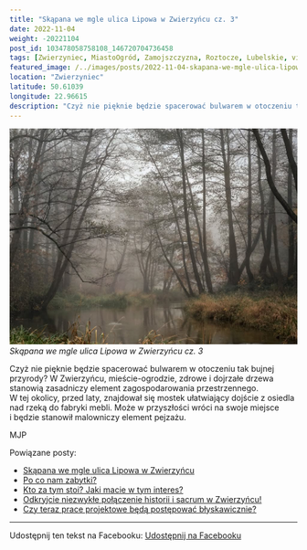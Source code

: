 ```yaml
---
title: "Skąpana we mgle ulica Lipowa w Zwierzyńcu cz. 3"
date: 2022-11-04
weight: -20221104
post_id: 103478058758108_146720704736458
tags: [Zwierzyniec, MiastoOgród, Zamojszczyzna, Roztocze, Lubelskie, villarestituta, turystyka, dziedzictwo, zabytki, krajobrazy]
featured_image: /../images/posts/2022-11-04-skapana-we-mgle-ulica-lipowa-wzwierzyncucz3.jpg
location: "Zwierzyniec"
latitude: 50.61039
longitude: 22.96615
description: "Czyż nie pięknie będzie spacerować bulwarem w otoczeniu tak bujnej przyrody? W Zwierzyńcu, mieście-ogrodzie, zdrowe i dojrzałe drzewa stanowią zasadni..."
---
```


![Skąpana we mgle ulica Lipowa w Zwierzyńcu cz. 3](/images/posts/2022-11-04-skapana-we-mgle-ulica-lipowa-wzwierzyncucz3.jpg)
*Skąpana we mgle ulica Lipowa w Zwierzyńcu cz. 3*

Czyż nie pięknie będzie spacerować bulwarem w otoczeniu tak bujnej przyrody? W Zwierzyńcu, mieście-ogrodzie, zdrowe i dojrzałe drzewa stanowią zasadniczy element zagospodarowania przestrzennego.
W tej okolicy, przed laty, znajdował się mostek ułatwiający dojście z osiedla nad rzeką do fabryki mebli. Może w przyszłości wróci na swoje miejsce i będzie stanowił malowniczy element pejzażu.



MJP

Powiązane posty:
- [Skąpana we mgle ulica Lipowa w Zwierzyńcu](/posts/skapana-we-mgle-ulica-lipowa-wzwierzyncu)
- [Po co nam zabytki?](/posts/po-co-nam-zabytki)
- [Kto za tym stoi? Jaki macie w tym interes?](/posts/kto-za-tym-stoi-jaki-macie-w-tym-interes)
- [Odkryjcie niezwykłe połączenie historii i sacrum w Zwierzyńcu!](/posts/odkryjcie-niezwykle-polaczenie-historii-i-sacrum)
- [Czy teraz prace projektowe będą postępować błyskawicznie?](/posts/czy-teraz-prace-projektowe-beda-postepowac)


---

Udostępnij ten tekst na Facebooku:
[Udostępnij na Facebooku](https://www.facebook.com/sharer/sharer.php?u=https://stowarzyszeniewachniewskiej.pl/posts/skapana-we-mgle-ulica-lipowa-wzwierzyncucz3)

<script type="application/ld+json">
{
  "@context": "https://schema.org",
  "@type": "BlogPosting",
  "headline": "Skąpana we mgle ulica Lipowa w Zwierzyńcu cz. 3",
  "datePublished": "2022-11-04",
  "dateModified": "2022-11-04",
  "author": {
    "@type": "Organization",
    "name": "Stowarzyszenie im. Aleksandry Wachniewskiej"
  },
  "publisher": {
    "@type": "Organization",
    "name": "Stowarzyszenie im. Aleksandry Wachniewskiej",
    "logo": {
      "@type": "ImageObject",
      "url": "https://stowarzyszeniewachniewskiej.pl/images/logo/logo.svg"
    }
  },
  "mainEntityOfPage": {
    "@type": "WebPage",
    "@id": "https://stowarzyszeniewachniewskiej.pl/posts/skapana-we-mgle-ulica-lipowa-wzwierzyncucz3"
  },
  "image": {
    "@type": "ImageObject",
    "url": "https://stowarzyszeniewachniewskiej.pl//images/posts/2022-11-04-skapana-we-mgle-ulica-lipowa-wzwierzyncucz3.jpg"
  },
  "articleSection": "Dziedzictwo Kulturowe i Zabytki",
  "keywords": "[Zwierzyniec, MiastoOgród, Zamojszczyzna, Roztocze, Lubelskie, villarestituta, turystyka, dziedzictwo, zabytki, krajobrazy]",
  "wordCount": 54,
  "articleBody": "Czyż nie pięknie będzie spacerować bulwarem w otoczeniu tak bujnej przyrody? W Zwierzyńcu, mieście-ogrodzie, zdrowe i dojrzałe drzewa stanowią zasadniczy element zagospodarowania przestrzennego.\nW tej okolicy, przed laty, znajdował się mostek ułatwiający dojście z osiedla nad rzeką do fabryki mebli. Może w przyszłości wróci na swoje miejsce i będzie stanowił malowniczy element pejzażu.\n\n\n\nMJP",
  "description": "Czyż nie pięknie będzie spacerować bulwarem w otoczeniu tak bujnej przyrody? W Zwierzyńcu, mieście-ogrodzie, zdrowe i dojrzałe drzewa stanowią zasadni...",
  "copyrightHolder": null
}
</script>
<script type="application/ld+json">
{
  "@context": "https://schema.org",
  "@type": "BreadcrumbList",
  "itemListElement": [
    {
      "@type": "ListItem",
      "position": 1,
      "name": "Home",
      "item": "https://stowarzyszeniewachniewskiej.pl"
    },
    {
      "@type": "ListItem",
      "position": 2,
      "name": "posts",
      "item": "https://stowarzyszeniewachniewskiej.pl/posts"
    },
    {
      "@type": "ListItem",
      "position": 3,
      "name": "Skąpana we mgle ulica Lipowa w Zwierzyńcu cz. 3",
      "item": "https://stowarzyszeniewachniewskiej.pl/posts/skapana-we-mgle-ulica-lipowa-wzwierzyncucz3"
    }
  ]
}
</script>
